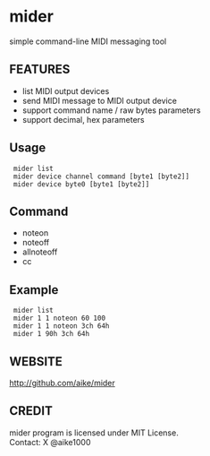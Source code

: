 # mider
simple command-line MIDI messaging tool

## FEATURES
- list MIDI output devices
- send MIDI message to MIDI output device
- support command name / raw bytes parameters
- support decimal, hex parameters

## Usage
```
 mider list
 mider device channel command [byte1 [byte2]]
 mider device byte0 [byte1 [byte2]]
```

## Command
- noteon
- noteoff
- allnoteoff
- cc

## Example
```
 mider list
 mider 1 1 noteon 60 100
 mider 1 1 noteon 3ch 64h
 mider 1 90h 3ch 64h
```

## WEBSITE
http://github.com/aike/mider

## CREDIT
mider program is licensed under MIT License.  
Contact: X @aike1000
